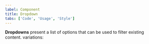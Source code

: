 ```yaml
---
label: Component
title: Dropdown
tabs: ['Code', 'Usage', 'Style']
---
```


<page-intro>**Dropdowns** present a list of options that can be used to filter existing content. </page-intro>
variations:

<component
    name="Dropdown"
    component="dropdown"
    variation="dropdown"
    codepen="eeGYvQ"
    haslightversion="true"
    hasReactVersion="true"
    hasAngularVersion="true"
    hasVueVersion="Dropdown"
    >
</component>
<component
    name="Dropdown (Up)"
    component="dropdown"
    variation="dropdown--up"
    codepen="eeGYvQ"
    haslightversion="true"
    hasReactVersion="true"
    hasAngularVersion="true"
    >
</component>

<component-react
    name="Multi-select Dropdown"
    component="MultiSelect"
    variation="MultiSelect"
    >
</component-react>

<component-react
    name="Inline Multi-select Dropdown"
    component="MultiSelect"
    variation="MultiSelect.Inline"
    >
</component-react>

<component-react
    name="Filter Dropdown"
    component="MultiSelect"
    variation="MultiSelect.Filterable"
    >
</component-react>

<component-docs component="dropdown"></component-docs>
